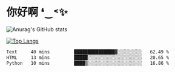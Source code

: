 # 你好啊 ❛‿˂✨

![Anurag's GitHub stats](https://github-readme-stats.vercel.app/api?username=ZombieFly&count_private=true&show_icons=true)

[![Top Langs](https://github-readme-stats.vercel.app/api/top-langs/?username=ZombieFly&layout=compact&count_private=true&hide=Ruby,makefile)](https://github.com/anuraghazra/github-readme-stats)

<!--START_SECTION:waka-->

```txt
Text     40 mins         ███████████████▓░░░░░░░░░   62.49 %
HTML     13 mins         █████░░░░░░░░░░░░░░░░░░░░   20.65 %
Python   10 mins         ████▒░░░░░░░░░░░░░░░░░░░░   16.86 %
```

<!--END_SECTION:waka-->
